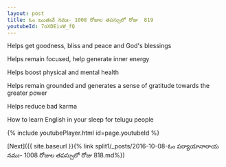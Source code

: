 ```yaml
---
layout: post
title: ఓం ఋతువే నమః- 1008 రోజుల తపస్సులో రోజు  819
youtubeId: 7oXDEivW_fQ
---
```

 
 
Helps get goodness, bliss and peace and God's blessings
 
Helps remain focused, help generate inner energy 
 
Helps boost physical and mental health 
 
Helps remain grounded and generates a sense of gratitude towards the greater power 
 
Helps reduce bad karma
 
How to learn English in your sleep for telugu people
 
 
 
 


{% include youtubePlayer.html id=page.youtubeId %}
 
[Next]({{ site.baseurl }}{% link split1/_posts/2016-10-08-ఓం పర్యాయానారాయ నమః- 1008 రోజుల తపస్సులో రోజు  818.md%})
 
